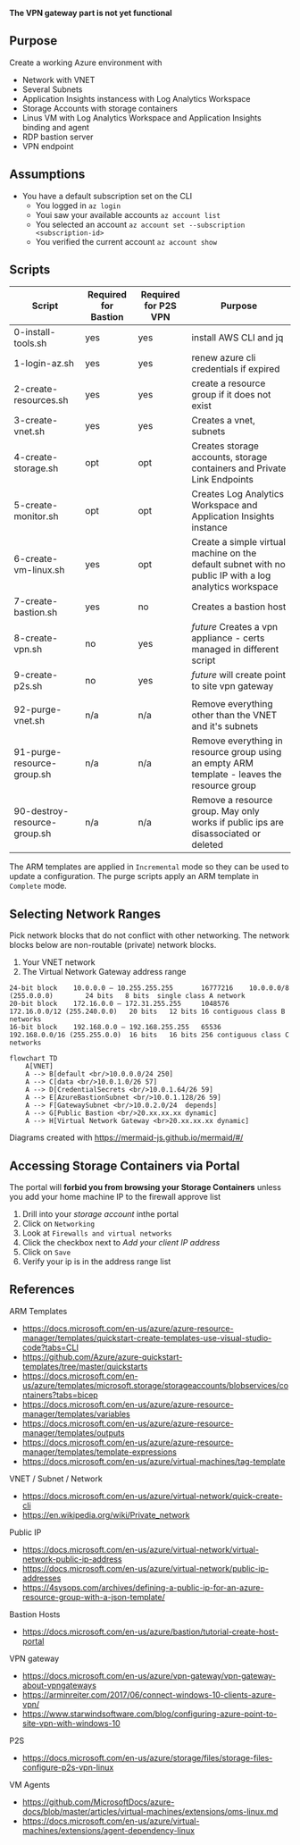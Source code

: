 **The VPN gateway part is not yet functional**
## Purpose
Create a working Azure environment with
* Network with VNET
* Several Subnets
* Application Insights instancess with Log Analytics Workspace
* Storage Accounts with storage containers
* Linus VM with Log Analytics Workspace and Application Insights binding and agent
* RDP bastion server
* VPN endpoint

## Assumptions
* You have a default subscription set on the CLI
    * You logged in `az login`
    * Youi saw your available accounts `az account list`
    * You selected an account `az account set --subscription <subscription-id>`
    * You verified the current account `az account show`

## Scripts
| Script                       | Required for Bastion | Required for P2S VPN | Purpose |
| ---------------------------- | -------------------- | -------------------- | ------- |
| 0-install-tools.sh           | yes | yes | install AWS CLI and jq |
| 1-login-az.sh                | yes | yes | renew azure cli credentials if expired |
| 2-create-resources.sh        | yes | yes | create a resource group if it does not exist |
| 3-create-vnet.sh             | yes | yes | Creates a vnet, subnets |
| 4-create-storage.sh          | opt | opt | Creates storage accounts, storage containers and Private Link Endpoints |
| 5-create-monitor.sh          | opt | opt | Creates Log Analytics Workspace and Application Insights instance |
| 6-create-vm-linux.sh         | yes | opt | Create a simple virtual machine on the default subnet with no public IP with a log analytics workspace | 
| 7-create-bastion.sh          | yes | no  | Creates a bastion host |
| 8-create-vpn.sh              | no  | yes | _future_ Creates a vpn appliance - certs managed in different script |
| 9-create-p2s.sh              | no  | yes | _future_ will create point to site vpn gateway |
| | | | | 
| 92-purge-vnet.sh             | n/a | n/a | Remove everything other than the VNET and it's subnets | 
| 91-purge-resource-group.sh   | n/a | n/a | Remove everything in resource group using  an empty ARM template - leaves the resource group |
| 90-destroy-resource-group.sh | n/a | n/a | Remove a resource group. May only works if public ips are disassociated or deleted |


The ARM templates are applied in `Incremental` mode so they can be used to update a configuration.
The purge scripts apply an ARM template in `Complete` mode.

## Selecting Network Ranges
Pick network blocks that do not conflict with other networking. The network blocks below are non-routable (private) network blocks.

1. Your VNET network
1. The Virtual Network Gateway address range

```
24-bit block	10.0.0.0 – 10.255.255.255	    16777216	10.0.0.0/8 (255.0.0.0)	      24 bits	8 bits	single class A network
20-bit block	172.16.0.0 – 172.31.255.255	    1048576	    172.16.0.0/12 (255.240.0.0)	  20 bits	12 bits	16 contiguous class B networks
16-bit block	192.168.0.0 – 192.168.255.255	65536	    192.168.0.0/16 (255.255.0.0)  16 bits	16 bits	256 contiguous class C networks
```

```mermaid
flowchart TD
    A[VNET]
    A --> B[default <br/>10.0.0.0/24 250]
    A --> C[data <br/>10.0.1.0/26 57]
    A --> D[CredentialSecrets <br/>10.0.1.64/26 59]
    A --> E[AzureBastionSubnet <br/>10.0.1.128/26 59]
    A --> F[GatewaySubnet <br/>10.0.2.0/24  depends]
    A --> G[Public Bastion <br/>20.xx.xx.xx dynamic]
    A --> H[Virtual Network Gateway <br>20.xx.xx.xx dynamic]
```
Diagrams created with https://mermaid-js.github.io/mermaid/#/

## Accessing Storage Containers via Portal
The portal will **forbid you from browsing your Storage Containers** unless you add your home machine IP to the firewall approve list
1. Drill into your _storage account_ inthe portal
1. Click on `Networking`
1. Look at `Firewalls and virtual networks`
1. Click the checkbox next to _Add your client IP address_
1. Click on `Save`
1. Verify your ip is in the address range list

## References

ARM Templates
* https://docs.microsoft.com/en-us/azure/azure-resource-manager/templates/quickstart-create-templates-use-visual-studio-code?tabs=CLI
* https://github.com/Azure/azure-quickstart-templates/tree/master/quickstarts
* https://docs.microsoft.com/en-us/azure/templates/microsoft.storage/storageaccounts/blobservices/containers?tabs=bicep
* https://docs.microsoft.com/en-us/azure/azure-resource-manager/templates/variables
* https://docs.microsoft.com/en-us/azure/azure-resource-manager/templates/outputs
* https://docs.microsoft.com/en-us/azure/azure-resource-manager/templates/template-expressions
* https://docs.microsoft.com/en-us/azure/virtual-machines/tag-template

VNET / Subnet / Network
* https://docs.microsoft.com/en-us/azure/virtual-network/quick-create-cli
* https://en.wikipedia.org/wiki/Private_network

Public IP
* https://docs.microsoft.com/en-us/azure/virtual-network/virtual-network-public-ip-address
* https://docs.microsoft.com/en-us/azure/virtual-network/public-ip-addresses
* https://4sysops.com/archives/defining-a-public-ip-for-an-azure-resource-group-with-a-json-template/

Bastion Hosts
* https://docs.microsoft.com/en-us/azure/bastion/tutorial-create-host-portal

VPN gateway
* https://docs.microsoft.com/en-us/azure/vpn-gateway/vpn-gateway-about-vpngateways
* https://arminreiter.com/2017/06/connect-windows-10-clients-azure-vpn/
* https://www.starwindsoftware.com/blog/configuring-azure-point-to-site-vpn-with-windows-10

P2S
* https://docs.microsoft.com/en-us/azure/storage/files/storage-files-configure-p2s-vpn-linux

VM Agents
* https://github.com/MicrosoftDocs/azure-docs/blob/master/articles/virtual-machines/extensions/oms-linux.md
* https://docs.microsoft.com/en-us/azure/virtual-machines/extensions/agent-dependency-linux
